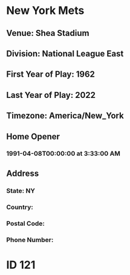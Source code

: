 # New York Mets
## Venue: Shea Stadium
## Division: National League East
## First Year of Play: 1962
## Last Year of Play: 2022
## Timezone: America/New_York
## Home Opener
### 1991-04-08T00:00:00 at 3:33:00 AM
## Address
### 
### State: NY
### Country: 
### Postal Code: 
### Phone Number: 
# ID 121